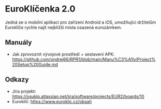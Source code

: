 # EuroKlíčenka 2.0

Jedná se o mobilní aplikaci pro zařízení Android a iOS, umožňující držitelům Euroklíče rychle najít nejbližší místa osazená eurozámkem.

## Manuály

- Jak zprovoznit vývojové prostředí + sestavení APK: <https://github.com/ondrej66/RPR1/blob/main/Manu%C3%A1ly/Project%20Setup%20Guide.md>

## Odkazy

- Jira projekt: <https://osukip.atlassian.net/jira/software/projects/EUR2/boards/10>
- Euroklíč: <https://www.euroklic.cz/obsah>
